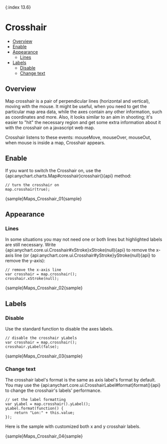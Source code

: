 {:index 13.6}
# Crosshair

* [Overview](#overview)
* [Enable](#enable)
* [Appearance](#appearance)
   * [Lines](#lines)
* [Labels](#labels)
   * [Disable](#disable)
   * [Change text](#change_text)

## Overview

Map crosshair is a pair of perpendicular lines (horizontal and vertical), moving with the mouse. It might be useful, when you need to get the particular map area data, while the axes contain any other information, such as coordinates and more. Also, it looks similar to an aim in shooting; it's easier to "hit" the necessary region and get some extra information about it with the crosshair on a javascript web map.
  
Crosshair listens to these events: mouseMove, mouseOver, mouseOut, when mouse is inside a map, Crosshair appears.
 
## Enable           
 
If you want to switch the Crosshair on, use the {api:anychart.charts.Map#crosshair}crosshair(){api} method:

```
// turn the crosshair on
map.crosshair(true);
```
{sample}Maps\_Crosshair\_01{sample}

## Appearance

### Lines

In some situations you may not need one or both lines but highlighted labels are still necessary. Write {api:anychart.core.ui.Crosshair#xStroke}xStroke(null){api} to remove the x-axis line (or {api:anychart.core.ui.Crosshair#yStroke}yStroke(null){api} to remove the y-axis):

```
// remove the x-axis line
var crosshair = map.crosshair();
crosshair.xStroke(null); 
```
{sample}Maps\_Crosshair\_02{sample}

## Labels

### Disable

Use the standard function to disable the axes labels.

```
// disable the crosshair yLabels
var crosshair = map.crosshair();
crosshair.yLabel(false);
```
{sample}Maps\_Crosshair\_03{sample}

### Change text

The crosshair label's format is the same as axis label's format by default. You may use the {api:anychart.core.ui.CrosshairLabel#format}format(){api} to change the crosshair's labels' performance. 

```
// set the label formatting
var yLabel = map.crosshair().yLabel();
yLabel.format(function() {
	return "Lon:" + this.value;
});
```

Here is the sample with customized both x and y crosshair labels.

{sample}Maps\_Crosshair\_04{sample}